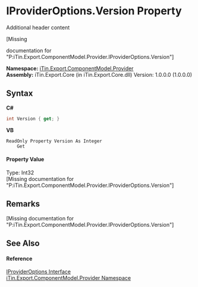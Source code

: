 # IProviderOptions.Version Property 
Additional header content 

\[Missing <summary> documentation for "P:iTin.Export.ComponentModel.Provider.IProviderOptions.Version"\]

**Namespace:**&nbsp;<a href="723a96b5-5779-2554-cf17-05149bfcb802">iTin.Export.ComponentModel.Provider</a><br />**Assembly:**&nbsp;iTin.Export.Core (in iTin.Export.Core.dll) Version: 1.0.0.0 (1.0.0.0)

## Syntax

**C#**<br />
``` C#
int Version { get; }
```

**VB**<br />
``` VB
ReadOnly Property Version As Integer
	Get
```


#### Property Value
Type: Int32<br />\[Missing <value> documentation for "P:iTin.Export.ComponentModel.Provider.IProviderOptions.Version"\]

## Remarks
\[Missing <remarks> documentation for "P:iTin.Export.ComponentModel.Provider.IProviderOptions.Version"\]

## See Also


#### Reference
<a href="485e364c-0276-6db4-0e1e-a3edd0ca77a6">IProviderOptions Interface</a><br /><a href="723a96b5-5779-2554-cf17-05149bfcb802">iTin.Export.ComponentModel.Provider Namespace</a><br />